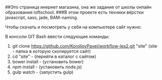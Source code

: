 ##Это страница инернет магазина, она же задание от школы онлайн образования loftschool.
###В этом проекте есть техники вёрстки javascript, sass, jade, BAM-naming.

Чтобы скачать и посмотреть у себя на компьютере сайт нужно:

В консоли GIT Bash ввести следующие команды:

1.  git clone https://github.com/KoroljovPavel/workflow-les2.git "site" (site - папка в которую скопируется сайт)
2.  cd "site" - (перейти в каталог с сайтом)
3.  bower install - (установить bower)
4.  npm install - (установить node.js)
5.  gulp watch - (запустить gulp)